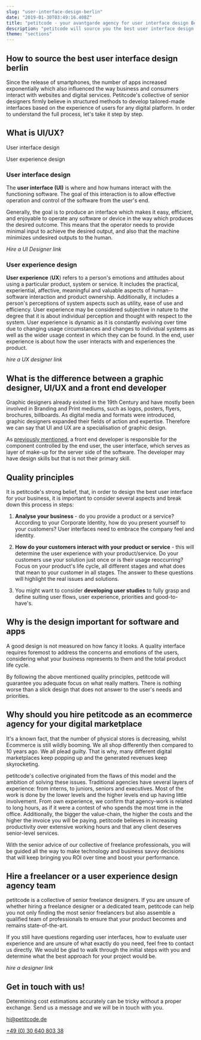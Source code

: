 ```yaml
---
slug: "user-interface-design-berlin"
date: "2019-01-30T03:49:16.408Z"
title: "petitcode - your avantgarde agency for user interface design Berlin"
description: "petitcode will source you the best user interface design berlin"
theme: "sections"
---
```


<Sections>
<Section>
<Columns contentWidth="6">
<ColumnContent>

# How to source the best user interface design berlin

Since the release of smartphones, the number of apps increased exponentially which also influenced the way business and consumers interact with websites and digital services. Petitcode's collective of senior designers firmly believe in structured methods to develop tailored-made interfaces based on the experience of users for any digital platform. In order to understand the full process, let's take it step by step.

</ColumnContent>
<ColumnImage file="alvaro-reyes-735660-unsplash.jpg" alt="">
</ColumnImage>
</Columns>
</Section>
<Section>
<Columns reverse contentWidth="6">
<ColumnContent>

What is UI/UX?
---------------

<Carousel>
<CarouselNavigation>

User interface design

User experience design

</CarouselNavigation>
<CarouselSlides>
<CarouselSlide>

### User interface design

The **user interface (UI)** is where and how humans interact with the functioning software. The goal of this interaction is to allow effective operation and control of the software from the user's end.

Generally, the goal is to produce an interface which makes it easy, efficient, and enjoyable to operate any software or device in the way which produces the desired outcome. This means that the operator needs to provide minimal input to achieve the desired output, and also that the machine minimizes undesired outputs to the human.

*Hire a UI Designer link*

</CarouselSlide>
<CarouselSlide>

### User experience design

**User experience** (**UX**) refers to a person's emotions and attitudes about using a particular product, system or service. It includes the practical, experiential, affective, meaningful and valuable aspects of human--software interaction and product ownership. Additionally, it includes a person's perceptions of system aspects such as utility, ease of use and efficiency. User experience may be considered subjective in nature to the degree that it is about individual perception and thought with respect to the system. User experience is dynamic as it is constantly evolving over time due to changing usage circumstances and changes to individual systems as well as the wider usage context in which they can be found. In the end, user experience is about how the user interacts with and experiences the product.

*hire a UX designer link*

</CarouselSlide>
</CarouselSlides>
</Carousel>

</ColumnContent>
<ColumnImage file="jose-alejandro-cuffia-799485-unsplash.jpg" alt="">
</ColumnImage>
</Columns>

</Section>
<Section>
<SectionContent>

## What is the difference between a graphic designer, UI/UX and a front end developer

Graphic designers already existed in the 19th Century and have mostly been involved in Branding and Print mediums, such as logos, posters, flyers, brochures, billboards. As digital media and formats were introduced, graphic designers expanded their fields of action and expertise. Therefore we can say that UI and UX are a specialisation of graphic design.

As [previously mentioned](http://petitcode.com/), a front end developer is responsible for the component controlled by the end user, the user interface, which serves as layer of make-up for the server side of the software. The developer may have design skills but that is not their primary skill.

</SectionContent>
</Section>
<Section>
<Columns reverse contentWidth="6">
<ColumnContent>

## Quality principles

It is petitcode's strong belief, that, in order to design the best user interface for your business, it is important to consider several aspects and break down this process in steps:

1.  **Analyse your business** - do you provide a product or a service? According to your Corporate Identity, how do you present yourself to your customers? User interfaces need to embrace the company feel and identity.

2.  **How do your customers interact with your product or service** - this will determine the user experience with your product/service. Do your customers use your solution just once or is their usage reoccurring? Focus on your product's life cycle, all different stages and what does that mean to your customer in all stages. The answer to these questions will highlight the real issues and solutions.

3.  You might want to consider **developing user studies** to fully grasp and define suiting user flows, user experience, priorities and good-to-have's.

## Why is the design important for software and apps

A good design is not measured on how fancy it looks. A quality interface requires foremost to address the concerns and emotions of the users, considering what your business represents to them and the total product life cycle.

By following the above mentioned quality principles, petitcode will guarantee you adequate focus on what really matters. There is nothing worse than a slick design that does not answer to the user's needs and priorities.

</ColumnContent>
<ColumnImage file="hal-gatewood-613602-unsplash.jpg" alt="">
</ColumnImage>
</Columns>
</Section>
<Section>
<Columns reverse contentWidth="6">
<ColumnContent>

## Why should you hire petitcode as an ecommerce agency for your digital marketplace

It's a known fact, that the number of physical stores is decreasing, whilst Ecommerce is still wildly booming. We all shop differently then compared to 10 years ago. We all plead guilty. That is why, many different digital marketplaces keep popping up and the generated revenues keep skyrocketing.

petitcode's collective originated from the flaws of this model and the ambition of solving these issues. Traditional agencies have several layers of experience: from interns, to juniors, seniors and executives. Most of the work is done by the lower levels and the higher levels end up having little involvement. From own experience, we confirm that agency-work is related to long hours, as if it were a contest of who spends the most time in the office. Additionally, the bigger the value-chain, the higher the costs and the higher the invoice you will be paying. petitcode believes in increasing productivity over extensive working hours and that any client deserves senior-level services.

With the senior advice of our collective of freelance professionals, you will be guided all the way to make technology and business savvy decisions that will keep bringing you ROI over time and boost your performance.

</ColumnContent>
<ColumnImage file="william-iven-19843-unsplash.jpg" alt="">
</ColumnImage>
</Columns>

</Section>
<Section>
<SectionContent>
<Centered>

## Hire a freelancer or a user experience design agency team

petitcode is a collective of senior freelance designers. If you are unsure of whether hiring a freelance designer or a dedicated team, petitcode can help you not only finding the most senior freelancers but also assemble a qualified team of professionals to ensure that your product becomes and remains state-of-the-art.

If you still have questions regarding user interfaces, how to evaluate user experience and are unsure of what exactly do you need, feel free to contact us directly. We would be glad to walk through the initial steps with you and determine what the best approach for your project would be.

*hire a designer link*

</Centered>
</SectionContent>
</Section>


<Section inverted>
<SectionContent>
<Grid>
<div>

# Get in touch with us!

Determining cost estimations accurately can be tricky without a proper exchange. Send us a message and we will be in touch with you.

<a href="mailto:hi@petitcode.de">hi@petitcode.de</a>

<a href="tel:+493064080338">+49 (0) 30 640 803 38</a>

</div>
<ClientForm />
</Grid>
</SectionContent>
</Section>
</Sections>

